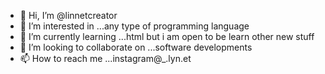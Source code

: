 - 👋 Hi, I’m @linnetcreator
- 👀 I’m interested in ...any type of programming language
- 🌱 I’m currently learning ...html but i am open to be learn other new stuff
- 💞️ I’m looking to collaborate on ...software developments
- 📫 How to reach me ...instagram@_.lyn.et

<!---
linnetcreator/linnetcreator is a ✨ special ✨ repository because its `README.md` (this file) appears on your GitHub profile.
You can click the Preview link to take a look at your changes.
--->
